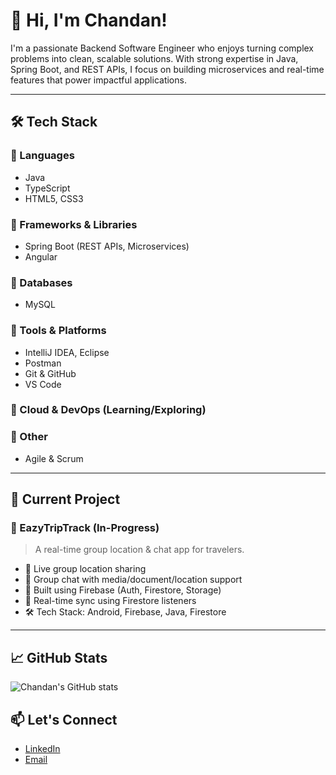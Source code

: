 # 👋 Hi, I'm Chandan!

I'm a passionate Backend Software Engineer who enjoys turning complex problems into clean, scalable solutions. With strong expertise in Java, Spring Boot, and REST APIs, I focus on building microservices and real-time features that power impactful applications.

---

## 🛠️ Tech Stack

### 🔹 Languages
- Java 
- TypeScript
- HTML5, CSS3

### 🔹 Frameworks & Libraries
- Spring Boot (REST APIs, Microservices)
- Angular

### 🔹 Databases
- MySQL

### 🔹 Tools & Platforms
- IntelliJ IDEA, Eclipse
- Postman
- Git & GitHub
- VS Code

### 🔹 Cloud & DevOps (Learning/Exploring)

### 🔹 Other
- Agile & Scrum

---

## 🚀 Current Project

### 🧭 EazyTripTrack (In-Progress)
> A real-time group location & chat app for travelers.

- 📍 Live group location sharing
- 💬 Group chat with media/document/location support
- 📱 Built using Firebase (Auth, Firestore, Storage)
- 🧩 Real-time sync using Firestore listeners
- 🛠️ Tech Stack: Android, Firebase, Java, Firestore

---

## 📈 GitHub Stats
![Chandan's GitHub stats](https://github-readme-stats.vercel.app/api?username=Chandan35&show_icons=true&theme=tokyonight)

## 📫 Let's Connect
- [LinkedIn](https://www.linkedin.com/in/chandan-kumar-g-142220196/)
- [Email](chandankumarg35@gmail.com)
